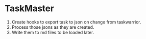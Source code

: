 # TaskMaster

1. Create hooks to export task to json on change from taskwarrior.
2. Process those jsons as they are created.
3. Write them to md files to be loaded later.

